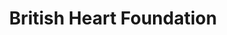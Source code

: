 ---
title: "British Heart Foundation"
url: /kings-lynn/british-heart-foundation-high-street/
shop: charity
---